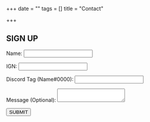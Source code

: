 +++
date = ""
tags = []
title = "Contact"

+++
<h2>SIGN UP</h2>
						<form name="Kishin Requests" method="POST" netlify>
								<p>
									<label>Name: <input type="text" name="Name:" required></label>   
								</p>
								<p>
									<label>IGN: <input type="text" name="IGN:" required></label>   
								</p>
								<p>
									<label>Discord Tag (Name#0000): <input type="text" name="Discord:" required></label>
								</p>
								<p>	<label>Message (Optional): <textarea name="message"></textarea></label>
								</p>
								<p>
									<button type="submit">SUBMIT</button>
								  </p>
							  </form>